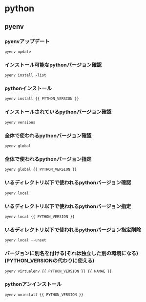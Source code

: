 # python

## pyenv

### pyenvアップデート
`pyenv update`

### インストール可能なpythonバージョン確認
`pyenv install -list`

### pythonインストール
`pyenv install {{ PYTHON_VERSION }}`

### インストールされているpythonバージョン確認
`pyenv versions`

### 全体で使われるpythonバージョン確認
`pyenv global`

### 全体で使われるpythonバージョン指定
`pyenv global {{ PYTHON_VERSION }}`

### いるディレクトリ以下で使われるpythonバージョン確認
`pyenv local`

### いるディレクトリ以下で使われるpythonバージョン指定
`pyenv local {{ PYTHON_VERSION }}`

### いるディレクトリ以下で使われるpythonバージョン指定削除
`pyenv local --unset`

### バージョンに別名を付ける(それは独立した別の環境になる)(PYTHON_VERSIONの代わりに使える)
`pyenv virtualenv {{ PYTHON_VERSION }} {{ NAMAE }}`

### pythonアンインストール
`pyenv uninstall {{ PYTHON_VERSION }}`